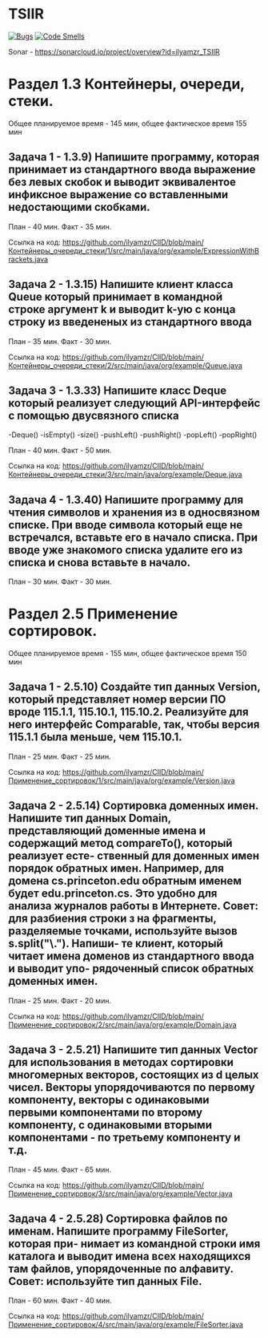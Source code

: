 # TSIIR
[![Bugs](https://sonarcloud.io/api/project_badges/measure?project=ilyamzr_TSIIR&metric=bugs)](https://sonarcloud.io/summary/new_code?id=ilyamzr_TSIIR)
[![Code Smells](https://sonarcloud.io/api/project_badges/measure?project=ilyamzr_TSIIR&metric=code_smells)](https://sonarcloud.io/summary/new_code?id=ilyamzr_TSIIR)
 
Sonar - https://sonarcloud.io/project/overview?id=ilyamzr_TSIIR

# Раздел 1.3 Контейнеры, очереди, стеки. 
Общее планируемое время - 145 мин, общее фактическое время 155 мин

## Задача 1 - 1.3.9) Напишите программу, которая принимает из стандартного ввода выражение без левых скобок и выводит эквивалентое инфиксное выражение со вставленными недостающими скобками.

План - 40 мин.
Факт - 35 мин.

Ссылка на код: https://github.com/ilyamzr/CIID/blob/main/Контейнеры_очереди_стеки/1/src/main/java/org/example/ExpressionWithBrackets.java

## Задача 2 - 1.3.15) Напишите клиент класса Queue который принимает в командной строке аргумент k и выводит k-ую с конца строку из введененых из стандартного ввода

План - 35 мин.
Факт - 30 мин.

Ссылка на код: https://github.com/ilyamzr/CIID/blob/main/Контейнеры_очереди_стеки/2/src/main/java/org/example/Queue.java

## Задача 3 - 1.3.33) Напишите класс Deque который реализует следующий API-интерфейс с помощью двусвязного списка
-Deque()
-isEmpty()
-size()
-pushLeft()
-pushRight()
-popLeft()
-popRight()

План - 40 мин.
Факт - 50 мин.

Ссылка на код: https://github.com/ilyamzr/CIID/blob/main/Контейнеры_очереди_стеки/3/src/main/java/org/example/Deque.java

## Задача 4 - 1.3.40) Напишите программу для чтения символов и хранения из в односвязном списке. При вводе символа который еще не встречался, вставьте его в начало списка. При вводе уже знакомого списка удалите его из списка и снова вставьте в начало.

План - 30 мин.
Факт - 30 мин.



# Раздел 2.5 Применение сортировок. 
Общее планируемое время - 155 мин, общее фактическое время 150 мин

## Задача 1 - 2.5.10) Создайте тип данных Version, который представляет номер версии ПО вроде 115.1.1, 115.10.1, 115.10.2. Реализуйте для него интерфейс Comparable, так, чтобы версия 115.1.1 была меньше, чем 115.10.1.

План - 25 мин.
Факт - 25 мин.

Ссылка на код: https://github.com/ilyamzr/CIID/blob/main/Применение_сортировок/1/src/main/java/org/example/Version.java

## Задача 2 - 2.5.14) Сортировка доменных имен. Напишите тип данных Domain, представляющий доменные имена и содержащий метод compareTo(), который реализует есте- ственный для доменных имен порядок обратных имен. Например, для домена cs.princeton.edu обратным именем будет edu.princeton.cs. Это удобно для анализа журналов работы в Интернете. Совет: для разбиения строки з на фрагменты, разделяемые точками, используйте вызов s.split("\\."). Напиши- те клиент, который читает имена доменов из стандартного ввода и выводит упо- рядоченный список обратных доменных имен.

План - 25 мин.
Факт - 20 мин.

Ссылка на код: https://github.com/ilyamzr/CIID/blob/main/Применение_сортировок/2/src/main/java/org/example/Domain.java

## Задача 3 - 2.5.21) Напишите тип данных Vector для использования в методах сортировки многомерных векторов, состоящих из d целых чисел. Векторы упорядочиваются по первому компоненту, векторы с одинаковыми первыми компонентами по второму компоненту, с одинаковыми вторыми компонентами - по третьему компоненту и т.д.

План - 45 мин.
Факт - 65 мин.

Ссылка на код: https://github.com/ilyamzr/CIID/blob/main/Применение_сортировок/3/src/main/java/org/example/Vector.java

## Задача 4 - 2.5.28) Сортировка файлов по именам. Напишите программу FileSorter, которая при- нимает из командной строки имя каталога и выводит имена всех находящихся там файлов, упорядоченные по алфавиту. Совет: используйте тип данных File.

План - 60 мин.
Факт - 40 мин.

Ссылка на код: https://github.com/ilyamzr/CIID/blob/main/Применение_сортировок/4/src/main/java/org/example/FileSorter.java
